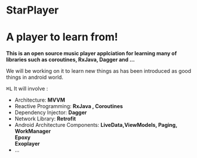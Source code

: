 # StarPlayer
# A player to learn from!  #

**This is an open source music player applciation for learning many of libraries such as coroutines, RxJava, Dagger and ...**

We will be working on it to learn new things as has been introduced as good things in android world.

<kbd>⌘L</kbd>
It will involve :  
   * Architecture: **MVVM**    
   * Reactive Programming: **RxJava , Coroutines**  
   * Dependency Injector: **Dagger**  
   * Network Library: **Retrofit**  
   * Android Architecture Components: **LiveData,ViewModels, Paging, WorkManager**  
   **Epoxy**  
   **Exoplayer**  
   * ...
